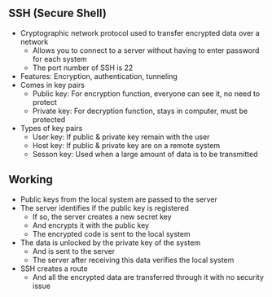 ## SSH (Secure Shell)
- Cryptographic network protocol used to transfer encrypted data over a network
  - Allows you to connect to a server without having to enter password for each system
  - The port number of SSH is 22
- Features: Encryption, authentication, tunneling
- Comes in key pairs
  - Public key: For encryption function, everyone can see it, no need to protect
  - Private key: For decryption function, stays in computer, must be protected
- Types of key pairs
  - User key: If public & private key remain with the user
  - Host key: If public & private key are on a remote system
  - Sesson key: Used when a large amount of data is to be transmitted

## Working
- Public keys from the local system are passed to the server
- The server identifies if the public key is registered
  - If so, the server creates a new secret key
  - And encrypts it with the public key
  - The encrypted code is sent to the local system
- The data is unlocked by the private key of the system
  - And is sent to the server
  - The server after receiving this data verifies the local system
- SSH creates a route
  - And all the encrypted data are transferred through it with no security issue
